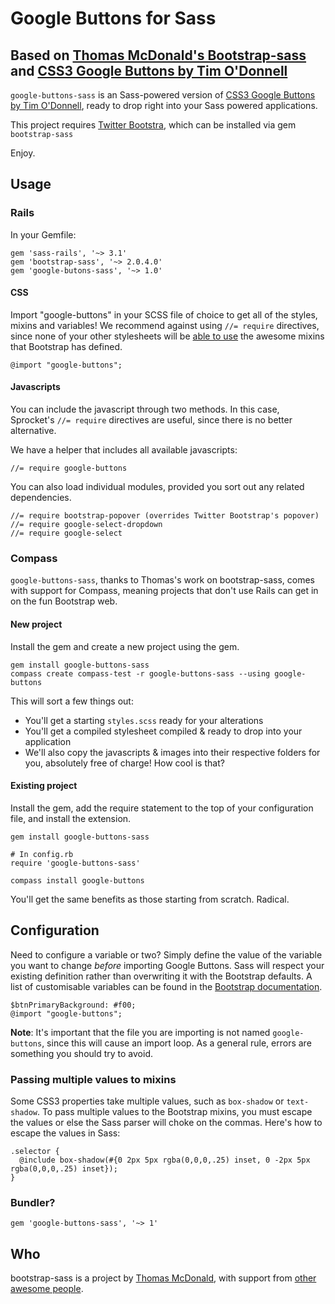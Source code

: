 # Google Buttons for Sass
## Based on [Thomas McDonald's Bootstrap-sass](https://github.com/thomas-mcdonald/bootstrap-sass) and [CSS3 Google Buttons by Tim O'Donnell](https://github.com/todc/css3-google-buttons)

`google-buttons-sass` is an Sass-powered version of [CSS3 Google Buttons by Tim O'Donnell](https://github.com/todc/css3-google-buttons), ready to drop right into your Sass powered applications.

This project requires [Twitter Bootstra](http://twitter.github.com/bootstrap), which can be installed via gem `bootstrap-sass`

Enjoy.

## Usage

### Rails

In your Gemfile:

    gem 'sass-rails', '~> 3.1'
    gem 'bootstrap-sass', '~> 2.0.4.0'
    gem 'google-butons-sass', '~> 1.0'

#### CSS

Import "google-buttons" in your SCSS file of choice to get all of the styles, mixins and variables! We recommend against using `//= require` directives, since none of your other stylesheets will be [able to use](https://github.com/thomas-mcdonald/bootstrap-sass/issues/79#issuecomment-4428595) the awesome mixins that Bootstrap has defined.

    @import "google-buttons";

#### Javascripts

You can include the javascript through two methods. In this case, Sprocket's `//= require` directives are useful, since there is no better alternative.

We have a helper that includes all available javascripts:

    //= require google-buttons

You can also load individual modules, provided you sort out any related dependencies.

    //= require bootstrap-popover (overrides Twitter Bootstrap's popover)
    //= require google-select-dropdown
    //= require google-select

### Compass

`google-buttons-sass`, thanks to Thomas's work on bootstrap-sass, comes with support for Compass, meaning projects that don't use Rails can get in on the fun Bootstrap web.

#### New project

Install the gem and create a new project using the gem.

    gem install google-buttons-sass
    compass create compass-test -r google-buttons-sass --using google-buttons

This will sort a few things out:

* You'll get a starting `styles.scss` ready for your alterations
* You'll get a compiled stylesheet compiled & ready to drop into your application
* We'll also copy the javascripts & images into their respective folders for you, absolutely free of charge! How cool is that?

#### Existing project

Install the gem, add the require statement to the top of your configuration file, and install the extension.

    gem install google-buttons-sass

    # In config.rb
    require 'google-buttons-sass'

    compass install google-buttons

You'll get the same benefits as those starting from scratch. Radical.

## Configuration
Need to configure a variable or two? Simply define the value of the variable you want to change *before* importing Google Buttons. Sass will respect your existing definition rather than overwriting it with the Bootstrap defaults. A list of customisable variables can be found in the [Bootstrap documentation](http://twitter.github.com/bootstrap/less.html#variables).

    $btnPrimaryBackground: #f00;
    @import "google-buttons";

**Note**: It's important that the file you are importing is not named `google-buttons`, since this will cause an import loop. As a general rule, errors are something you should try to avoid.

### Passing multiple values to mixins

Some CSS3 properties take multiple values, such as `box-shadow` or `text-shadow`. To pass multiple values to the Bootstrap mixins, you must escape the values or else the Sass parser will choke on the commas. Here's how to escape the values in Sass:

    .selector {
      @include box-shadow(#{0 2px 5px rgba(0,0,0,.25) inset, 0 -2px 5px rgba(0,0,0,.25) inset});
    }

### Bundler?

    gem 'google-buttons-sass', '~> 1'

## Who
bootstrap-sass is a project by [Thomas McDonald](https://twitter.com/#!/thomasmcdonald_), with support from [other awesome people](https://github.com/thomas-mcdonald/bootstrap-sass/graphs/contributors).
